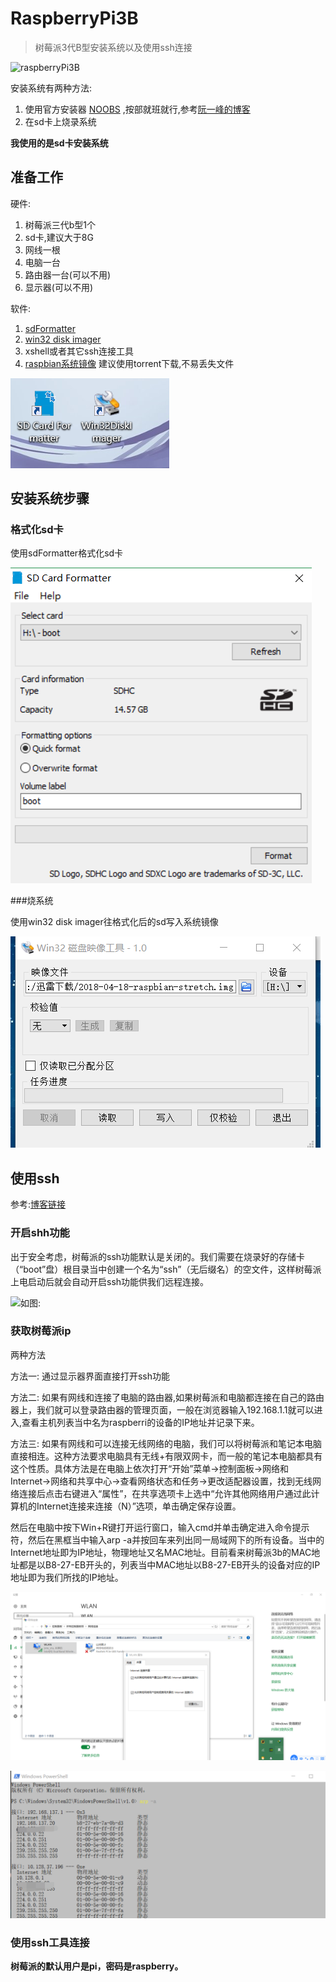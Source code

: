 # RaspberryPi3B

>树莓派3代B型安装系统以及使用ssh连接

![raspberryPi3B](http://www.ruanyifeng.com/blogimg/asset/2017/bg2017061502.jpg)

安装系统有两种方法:

1. 使用官方安装器 [NOOBS](https://www.raspberrypi.org/documentation/installation/noobs.md) ,按部就班就行,参考[阮一峰的博客](https://blog.csdn.net/panbiao1999/article/details/77035097)
2. 在sd卡上烧录系统

**我使用的是sd卡安装系统**

## 准备工作

硬件:

1. 树莓派三代b型1个
2. sd卡,建议大于8G
3. 网线一根
4. 电脑一台
5. 路由器一台(可以不用)
6. 显示器(可以不用)

软件: 

1. [sdFormatter](https://www.sdcard.org/downloads/formatter_4/eula_windows/index.html)
2. [win32 disk imager](https://sourceforge.net/projects/win32diskimager/)
3. xshell或者其它ssh连接工具
4. [raspbian系统镜像](https://www.raspberrypi.org/downloads/) 建议使用torrent下载,不易丢失文件

![软件图片](https://github.com/lyreal666/linuxSummarySeries/blob/master/screenshot/rasp/softwares.png?raw=true)

## 安装系统步骤

### 格式化sd卡

使用sdFormatter格式化sd卡

![操作图片](https://github.com/lyreal666/linuxSummarySeries/blob/master/screenshot/rasp/format.png?raw=true)

###烧系统

使用win32 disk imager往格式化后的sd写入系统镜像

![操作图片](https://github.com/lyreal666/linuxSummarySeries/blob/master/screenshot/rasp/Snipaste_2018-05-24_21-36-57.png?raw=true)

## 使用ssh

参考:[博客链接](https://blog.csdn.net/w1063042587/article/details/79327336  )

### 开启shh功能

出于安全考虑，树莓派的ssh功能默认是关闭的。我们需要在烧录好的存储卡（“boot”盘）根目录当中创建一个名为“ssh”（无后缀名）的空文件，这样树莓派上电启动后就会自动开启ssh功能供我们远程连接。 

![如图:](https://img-blog.csdn.net/20180215010106583)

### 获取树莓派ip

两种方法

方法一: 通过显示器界面直接打开ssh功能

方法二: 如果有网线和连接了电脑的路由器,如果树莓派和电脑都连接在自己的路由器上，我们就可以登录路由器的管理页面，一般在浏览器输入192.168.1.1就可以进入,查看主机列表当中名为raspberri的设备的IP地址并记录下来。

方法三: 如果有网线和可以连接无线网络的电脑，我们可以将树莓派和笔记本电脑直接相连。这种方法要求电脑具有无线+有限双网卡，而一般的笔记本电脑都具有这个性质。具体方法是在电脑上依次打开“开始”菜单→控制面板→网络和Internet→网络和共享中心→查看网络状态和任务→更改适配器设置，找到无线网络连接后点击右键进入“属性”，在共享选项卡上选中“允许其他网络用户通过此计算机的Internet连接来连接（N）”选项，单击确定保存设置。

然后在电脑中按下Win+R键打开运行窗口，输入cmd并单击确定进入命令提示符，然后在黑框当中输入arp -a并按回车来列出同一局域网下的所有设备。当中的Internet地址即为IP地址，物理地址又名MAC地址。目前看来树莓派3b的MAC地址都是以B8-27-EB开头的，列表当中MAC地址以B8-27-EB开头的设备对应的IP地址即为我们所找的IP地址。

![](https://github.com/lyreal666/linuxSummarySeries/blob/master/screenshot/rasp/share.png?raw=true)

![](https://github.com/lyreal666/linuxSummarySeries/blob/master/screenshot/rasp/ip.png?raw=true)

### 使用ssh工具连接

**树莓派的默认用户是pi，密码是raspberry。**

